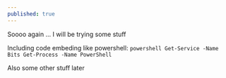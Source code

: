 ```yaml
---
published: true
---
```

Soooo again ... I will be trying some stuff

Including code embeding like powershell: 
`powershell
Get-Service -Name Bits
Get-Process -Name PowerShell
`

Also some other stuff later

